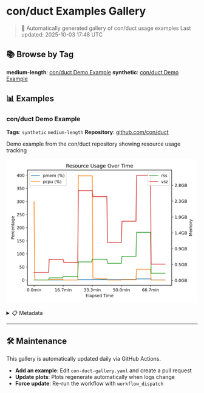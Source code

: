 # con/duct Examples Gallery

> 🤖 Automatically generated gallery of con/duct usage examples
> Last updated: 2025-10-03 17:48 UTC


## 📚 Browse by Tag

**medium-length**: [con/duct Demo Example](#con-duct-demo-example)
**synthetic**: [con/duct Demo Example](#con-duct-demo-example)

## 📊 Examples

### con/duct Demo Example

**Tags**: `synthetic` `medium-length`
**Repository**: [github.com/con/duct](https://github.com/con/duct/)

Demo example from the con/duct repository showing resource usage tracking

![Plot for con/duct Demo Example](images/con-duct-demo-example.svg)

<details>
<summary>📋 Metadata</summary>

- **Info file**: [example_output_info.json](logs/con-duct-demo-example/example_output_info.json)
- **Usage data**: [example_output_usage.json](logs/con-duct-demo-example/example_output_usage.json)
- **Standard output**: [stdout](logs/con-duct-demo-example/example_output_stdout)
- **Standard error**: [stderr](logs/con-duct-demo-example/example_output_stderr)

</details>

---

## 🛠️ Maintenance

This gallery is automatically updated daily via GitHub Actions.

- **Add an example**: Edit `con-duct-gallery.yaml` and create a pull request
- **Update plots**: Plots regenerate automatically when logs change
- **Force update**: Re-run the workflow with `workflow_dispatch`
